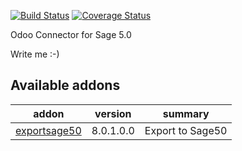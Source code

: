 [![Build Status](https://travis-ci.org/OCA/connector-sage-50.svg?branch=8.0)](https://travis-ci.org/OCA/connector-sage-50)
[![Coverage Status](https://coveralls.io/repos/OCA/connector-sage-50/badge.png?branch=8.0)](https://coveralls.io/r/OCA/connector-sage-50?branch=8.0)

Odoo Connector for Sage 5.0

Write me :-)

[//]: # (addons)
Available addons
----------------
addon | version | summary
--- | --- | ---
[exportsage50](exportsage50/) | 8.0.1.0.0 | Export to Sage50

[//]: # (end addons)
